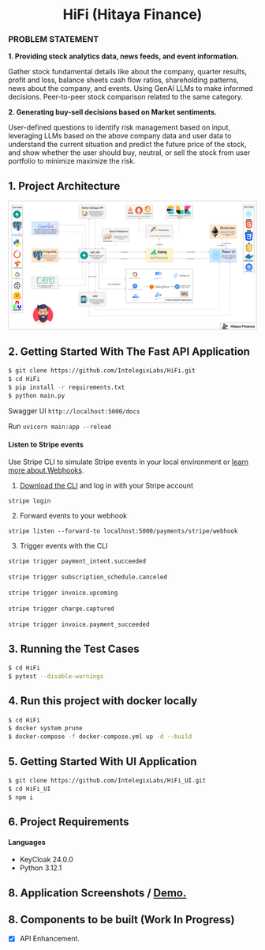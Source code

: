 <h1 align="center">HiFi (Hitaya Finance)</h1>

### PROBLEM STATEMENT

<strong> 1. Providing stock analytics data, news feeds, and event information. </strong>

Gather stock fundamental details like about the company, quarter results, profit and loss, balance sheets cash flow  ratios, shareholding patterns, news about the company, and events. Using GenAI LLMs to make informed decisions.  Peer-to-peer stock comparison related to the same category.

<strong> 2. Generating buy-sell decisions based on Market sentiments.</strong>

User-defined questions to identify risk management based on input, leveraging LLMs based on the above company data  and user data to understand the current situation and predict the future price of the stock, and show whether the user should  buy, neutral, or sell the stock from user portfolio to minimize maximize the risk.






## 1. Project Architecture

<p align="center">
  <img src="data/HiFi.png" />
</p> 

## 2. Getting Started With The Fast API Application

```sh
$ git clone https://github.com/IntelegixLabs/HiFi.git
$ cd HiFi
$ pip install -r requirements.txt
$ python main.py
```

Swagger UI `http://localhost:5000/docs`

Run `uvicorn main:app --reload`


#### Listen to Stripe events

<span>Use Stripe CLI to simulate Stripe events in your local environment or <a href="https://stripe.com/docs/webhooks" target="__blank" rel="noopener noreferrer">learn more about Webhooks</a>.</span>

1. <span><a href="https://stripe.com/docs/stripe-cli" target="__blank" rel="noopener noreferrer">Download the CLI</a> and log in with your Stripe account</span>

```commandline
stripe login
```

2. Forward events to your webhook

```commandline
stripe listen --forward-to localhost:5000/payments/stripe/webhook
```

3. Trigger events with the CLI

```commandline
stripe trigger payment_intent.succeeded

stripe trigger subscription_schedule.canceled

stripe trigger invoice.upcoming

stripe trigger charge.captured

stripe trigger invoice.payment_succeeded
```

## 3. Running the Test Cases

```sh
$ cd HiFi
$ pytest --disable-warnings  
```

## 4. Run this project with docker locally

```sh
$ cd HiFi
$ docker system prune 
$ docker-compose -f docker-compose.yml up -d --build
```



## 5. Getting Started With UI Application

```sh
$ git clone https://github.com/IntelegixLabs/HiFi_UI.git
$ cd HiFi_UI
$ npm i
```


## 6. Project Requirements

<h4>Languages</h4>
<ul>
  <li>KeyCloak 24.0.0</li>
  <li>Python 3.12.1</li>
</ul>

## 8. Application Screenshots / <a href="">Demo.</a>


## 8. Components to be built (Work In Progress)

* [x] API Enhancement.

